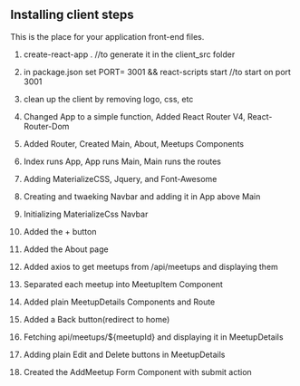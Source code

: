 ## Installing client steps
This is the place for your application front-end files.

1. create-react-app .    //to generate it in the client_src folder

2. in package.json set PORT= 3001 && react-scripts start //to start on port 3001

3. clean up the client by removing logo, css, etc

4. Changed App to a simple function, Added React Router V4, React-Router-Dom

5. Added Router, Created Main, About, Meetups Components

6. Index runs App, App runs Main, Main runs the routes 

7. Adding MaterializeCSS, Jquery, and Font-Awesome

8. Creating and twaeking Navbar and adding it in App above Main

9. Initializing MaterializeCss Navbar

10. Added the + button

11. Added the About page

12. Added axios to get meetups from /api/meetups and displaying them

13. Separated each meetup into MeetupItem Component

14. Added plain MeetupDetails Components and Route

15. Added a Back button(redirect to home)

16. Fetching api/meetups/${meetupId} and displaying it in MeetupDetails

17. Adding plain Edit and Delete buttons in MeetupDetails

18. Created the AddMeetup Form Component with submit action